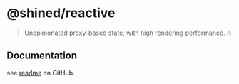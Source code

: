 # @shined/reactive

> Unopinionated proxy-based state, with high rendering performance. 🔥

## Documentation

see [readme](https://github.com/sheinsight/reactive#readme) on GitHub.
